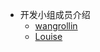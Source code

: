 * 开发小组成员介绍
  * [wangrollin](/docs/contributors/wangrollin.md)
  * [Louise](/docs/contributors/Louise.md)

